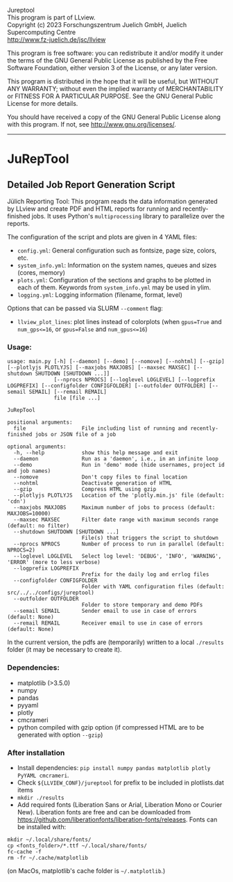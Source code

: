 Jureptool  
This program is part of LLview.  
Copyright (c) 2023 Forschungszentrum Juelich GmbH, Juelich Supercomputing Centre  
http://www.fz-juelich.de/jsc/llview  

This program is free software: you can redistribute it and/or modify
it under the terms of the GNU General Public License as published by
the Free Software Foundation, either version 3 of the License, or
any later version.

This program is distributed in the hope that it will be useful,
but WITHOUT ANY WARRANTY; without even the implied warranty of
MERCHANTABILITY or FITNESS FOR A PARTICULAR PURPOSE.  See the
GNU General Public License for more details.

You should have received a copy of the GNU General Public License
along with this program. If not, see http://www.gnu.org/licenses/.

----

# JuRepTool
## Detailed Job Report Generation Script

Jülich Reporting Tool: This program reads the data information generated by LLview and create PDF and HTML reports for running and recently-finished jobs. It uses Python's `multiprocessing` library to parallelize over the reports.

The configuration of the script and plots are given in 4 YAML files:
- `config.yml`: General configuration such as fontsize, page size, colors, etc.
- `system_info.yml`: Information on the system names, queues and sizes (cores, memory)
- `plots.yml`: Configuration of the sections and graphs to be plotted in each of them. Keywords from `system_info.yml` may be used in ylim.
- `logging.yml`: Logging information (filename, format, level)

Options that can be passed via SLURM `--comment` flag:
- `llview_plot_lines`: plot lines instead of colorplots (when `gpus=True` and `num_gps<=16`, or `gpus=False` and `num_gpus<=16`)


### Usage:
```
usage: main.py [-h] [--daemon] [--demo] [--nomove] [--nohtml] [--gzip] [--plotlyjs PLOTLYJS] [--maxjobs MAXJOBS] [--maxsec MAXSEC] [--shutdown SHUTDOWN [SHUTDOWN ...]]
               [--nprocs NPROCS] [--loglevel LOGLEVEL] [--logprefix LOGPREFIX] [--configfolder CONFIGFOLDER] [--outfolder OUTFOLDER] [--semail SEMAIL] [--remail REMAIL]
               file [file ...]

JuRepTool

positional arguments:
  file                  File including list of running and recently-finished jobs or JSON file of a job

optional arguments:
  -h, --help            show this help message and exit
  --daemon              Run as a 'daemon', i.e., in an infinite loop
  --demo                Run in 'demo' mode (hide usernames, project id and job names)
  --nomove              Don't copy files to final location
  --nohtml              Deactivate generation of HTML
  --gzip                Compress HTML using gzip
  --plotlyjs PLOTLYJS   Location of the 'plotly.min.js' file (default: 'cdn')
  --maxjobs MAXJOBS     Maximum number of jobs to process (default: MAXJOBS=10000)
  --maxsec MAXSEC       Filter date range with maximum seconds range (default: no filter)
  --shutdown SHUTDOWN [SHUTDOWN ...]
                        File(s) that triggers the script to shutdown
  --nprocs NPROCS       Number of process to run in parallel (default: NPROCS=2)
  --loglevel LOGLEVEL   Select log level: 'DEBUG', 'INFO', 'WARNING', 'ERROR' (more to less verbose)
  --logprefix LOGPREFIX
                        Prefix for the daily log and errlog files
  --configfolder CONFIGFOLDER
                        Folder with YAML configuration files (default: src/../../configs/jureptool)
  --outfolder OUTFOLDER
                        Folder to store temporary and demo PDFs
  --semail SEMAIL       Sender email to use in case of errors (default: None)
  --remail REMAIL       Receiver email to use in case of errors (default: None)
```

In the current version, the pdfs are (temporarily) written to a local `./results` folder (it may be necessary to create it).

### Dependencies:

* matplotlib (>3.5.0)
* numpy
* pandas
* pyyaml
* plotly
* cmcrameri
* python compiled with gzip option (if compressed HTML are to be generated with option `--gzip`)

### After installation

* Install dependencies: `pip install numpy pandas matplotlib plotly PyYAML cmcrameri`.
* Check `${LLVIEW_CONF}/jureptool` for prefix to be included in plotlists.dat items
* `mkdir ./results`
* Add required fonts (Liberation Sans or Arial, Liberation Mono or Courier New). Liberation fonts are free and can be downloaded from https://github.com/liberationfonts/liberation-fonts/releases.
Fonts can be installed with:
```
mkdir ~/.local/share/fonts/
cp <fonts_folder>/*.ttf ~/.local/share/fonts/
fc-cache -f
rm -fr ~/.cache/matplotlib
```
(on MacOs, matplotlib's cache folder is `~/.matplotlib`.)



